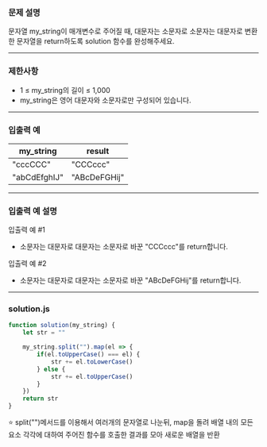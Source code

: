 ### 문제 설명

문자열 my_string이 매개변수로 주어질 때, 대문자는 소문자로 소문자는 대문자로 변환한 문자열을 return하도록 solution 함수를 완성해주세요.

---

### 제한사항

* 1 ≤ my_string의 길이 ≤ 1,000
* my_string은 영어 대문자와 소문자로만 구성되어 있습니다.

---

### 입출력 예

my_string	 | result
-- | --
"cccCCC" | "CCCccc"
"abCdEfghIJ" | "ABcDeFGHij"

---

### 입출력 예 설명

입출력 예 #1

* 소문자는 대문자로 대문자는 소문자로 바꾼 "CCCccc"를 return합니다.

입출력 예 #2

* 소문자는 대문자로 대문자는 소문자로 바꾼 "ABcDeFGHij"를 return합니다.

---

### solution.js

```js
function solution(my_string) {
    let str = ""

    my_string.split("").map(el => {
        if(el.toUpperCase() === el) {
            str += el.toLowerCase()
        } else {
            str += el.toUpperCase()
        }
    })
    return str
}
```

⭐️ split("")메서드를 이용해서 여러개의 문자열로 나눈뒤, map을 돌려 배열 내의 모든 요소 각각에 대하여 주어진 함수를 호출한 결과를 모아 새로운 배열을 반환
